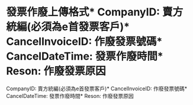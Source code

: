 # 發票作廢上傳格式* CompanyID: 賣方統編\(必須為e首發票客戶\)* CancelInvoiceID: 作廢發票號碼* CancelDateTime: 發票作廢時間* Reson: 作廢發票原因 


 CompanyID: 賣方統編\(必須為e首發票客戶\)* CancelInvoiceID: 作廢發票號碼* CancelDateTime: 發票作廢時間* Reson: 作廢發票原因 
